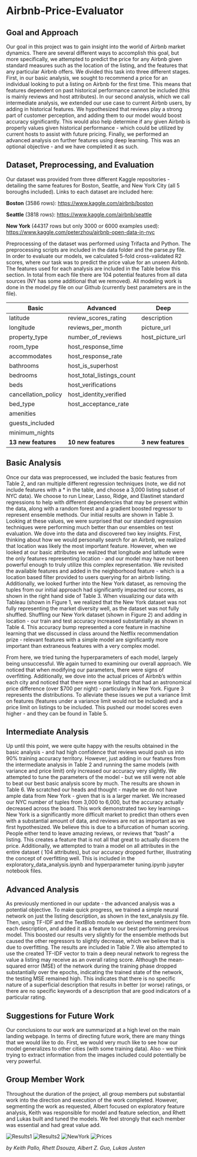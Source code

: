 # Airbnb-Price-Evaluator 

Goal and Approach
-----------------
Our goal in this project was to gain insight into the world of Airbnb market dynamics. There are several different ways to accomplish this goal, but more specifically, we attempted to predict the price for any Airbnb given standard measures such as the location of the listing, and the features that any particular Airbnb offers. We divided this task into three different stages. First, in our basic analysis, we sought to recommend a price for an individual looking to put a listing on Airbnb for the first time. This means that features dependent on past historical performance cannot be included (this is mainly reviews and host attributes). In our second analysis, which we call intermediate analysis, we extended our use case to current Airbnb users, by adding in historical features. We hypothesized that reviews play a strong part of customer perception, and adding them to our model would boost accuracy significantly. This would also help determine if any given Airbnb is properly values given historical performance - which could be utilized by current hosts to assist with future pricing. Finally, we performed an advanced analysis on further features using deep learning. This was an optional objective - and we have completed it as such. 

Dataset, Preprocessing, and Evaluation 
--------------------------------------
Our dataset was provided from three different Kaggle repositories - detailing the same features for Boston, Seattle, and New York City (all 5 boroughs included). Links to each dataset are included here:  

__Boston__ (3586 rows): https://www.kaggle.com/airbnb/boston 

__Seattle__ (3818 rows): https://www.kaggle.com/airbnb/seattle 

__New York__ (44317 rows but only 3000 or 6000 examples used): https://www.kaggle.com/peterzhou/airbnb-open-data-in-nyc 

Preprocessing of the dataset was performed using Trifacta and Python. The preprocessing scripts are included in the data folder and the parse.py file. In order to evaluate our models, we calculated 5-fold cross-validated R2 scores, where our task was to predict the price value for an unseen Airbnb. The features used for each analysis are included in the Table below this section. In total from each file there are 104 potential features from all data sources (NY has some additional that we removed). All modeling work is done in the model.py file on our Github (currently best parameters are in the file). 

| Basic | Advanced | Deep|
|------|--------|-------|
|latitude|review_scores_rating|description|
|longitude|reviews_per_month|picture_url|
|property_type|number_of_reviews|host_picture_url|
|room_type|host_response_time
|accommodates|host_response_rate
|bathrooms|host_is_superhost
|bedrooms|host_total_listings_count
|beds|host_verifications
|cancellation_policy|host_identity_verified
|bed_type|host_acceptance_rate
|amenities|
|guests_included|
|minimum_nights|
|__13 new features__|__10 new features__|__3 new features__|


Basic Analysis 
--------------
Once our data was preprocessed, we included the basic features from Table 2, and ran multiple different regression techniques (note, we did not include features with a * in the table, and choose a 3,000 listing subset of NYC data). We choose to run Linear, Lasso, Ridge, and Elastinet standard regressions to help with different dependencies that may be present within the data, along with a random forest and a gradient boosted regressor to represent ensemble methods. Our initial results are shown in Table 3. Looking at these values, we were surprised that our standard regression techniques were performing much better than our ensembles on test evaluation. We dove into the data and discovered two key insights. First, thinking about how we would personally search for an Airbnb, we realized that location was likely the most important feature. However, when we looked at our basic attributes we realized that longitude and latitude were the only features representing location - and our model may have not been powerful enough to truly utilize this complex representation. We revisited the available features and added in the neighborhood feature - which is a location based filter provided to users querying for an airbnb listing. Additionally, we looked further into the New York dataset, as removing the tuples from our initial approach had significantly impacted our scores, as shown in the right hand side of Table 3. When visualizing our data with Tableau (shown in Figure 1, we realized that the New York dataset was not fully representing the market diversity well, as the dataset was not fully shuffled. Shuffling our New York dataset (shown in Figure 2) and adding in location - our train and test accuracy increased substantially as shown in Table 4. This accuracy bump represented a core feature in machine learning that we discussed in class around the Netflix recommendation prize - relevant features with a simple model are significantly more important than extraneous features with a very complex model.  

From here, we tried tuning the hyperparameters of each model, largely being unsuccessful. We again turned to examining our overall approach. We noticed that when modifying our parameters, there were signs of overfitting. Additionally, we dove into the actual prices of Airbnb’s within each city and noticed that there were some listings that had an astronomical price difference (over $700 per night) - particularly in New York. Figure 3 represents the distributions. To alleviate these issues we put a variance limit on features (features under a variance limit would not be included) and a price limit on listings to be included. This pushed our model scores even higher - and they can be found in Table 5. 

Intermediate Analysis
---------------------
Up until this point, we were quite happy with the results obtained in the basic analysis - and had high confidence that reviews would push us into 90% training accuracy territory. However, just adding in our features from the intermediate analysis in Table 2 and running the same models (with variance and price limit) only increased our accuracy very slightly. We attempted to tune the parameters of the model - but we still were not able to beat our best basic analysis score by much. The results are shown in Table 6. We scratched our heads and thought - maybe we do not have ample data from New York - given that is is a larger market. We increased our NYC number of tuples from 3,000 to 6,000, but the accuracy actually decreased across the board. This work demonstrated two key learnings - New York is a significantly more difficult market to predict than others even with a substantial amount of data, and reviews are not as important as we first hypothesized. We believe this is due to a bifurcation of human scoring. People either tend to leave amazing reviews, or reviews that “bash” a listing. This creates a feature that is not all that great to actually discern the price. Additionally, we attempted to train a model on all attributes in the entire dataset ( 104 attributes), but our accuracy dropped further, illustrating the concept of overfitting well. This is included in the exploratory_data_analysis.ipynb and hyperparameter tuning.ipynb jupyter notebook files. 

Advanced Analysis 
-----------------
As previously mentioned in our update - the advanced analysis was a potential objective. To make quick progress, we trained a simple neural network on just the listing description, as shown in the text_analysis.py file. Then, using TF-IDF and the TextBlob module we derived the sentiment from each description, and added it as a feature to our best performing previous model. This boosted our results very slightly for the ensemble methods but caused the other regressors to slightly decrease, which we believe that is due to overfitting. The results are included in Table 7. 
We also attempted to use the created TF-IDF vector to train a deep neural network to regress the value a listing may receive as an overall rating score. Although the mean-squared error (MSE) of the network during the training phase dropped substantially over the epochs, indicating the trained state of the network, the testing MSE remained high. This indicates that there is no specific nature of a superficial description that results in better (or worse) ratings, or there are no specific keywords of a description that are good indicators of a particular rating.

Suggestions for Future Work 
---------------------------
Our conclusions to our work are summarized at a high level on the main landing webpage. In terms of directing future work, there are many things that we would like to do. First, we would very much like to see how our model generalizes to other cities (with some training data). Also - we think trying to extract information from the images included could potentially be very powerful. 

Group Member Work
-----------------
Throughout the duration of the project, all group members put substantial work into the direction and execution of the work completed. However, segmenting the work as requested,  Albert focused on exploratory feature analysis, Keith was responsible for model and feature selection, and Rhett and Lukas built and tuned the models. We feel strongly that each member was essential and had great value add. 

![Results1](https://github.com/Lukas-Justen/Airbnb-Price-Evaluator/raw/master/website/img/results1.png)
![Results2](https://github.com/Lukas-Justen/Airbnb-Price-Evaluator/raw/master/website/img/results2.png)
![NewYork](https://github.com/Lukas-Justen/Airbnb-Price-Evaluator/raw/master/website/img/ny.png)
![Prices](https://github.com/Lukas-Justen/Airbnb-Price-Evaluator/raw/master/website/img/prices.png)

_by Keith Pallo, Rhett Dsouza, Albert Z. Guo, Lukas Justen_

